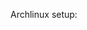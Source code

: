 Archlinux setup:

<a href="http://i72.photobucket.com/albums/i186/xxsashixx/screenFetch-2011-01-05_16-02-41.png" target="_blank"><img 
src="http://i72.photobucket.com/albums/i186/xxsashixx/screenFetch-2011-01-05_16-02-41.png" border="0" alt="" ></a>
